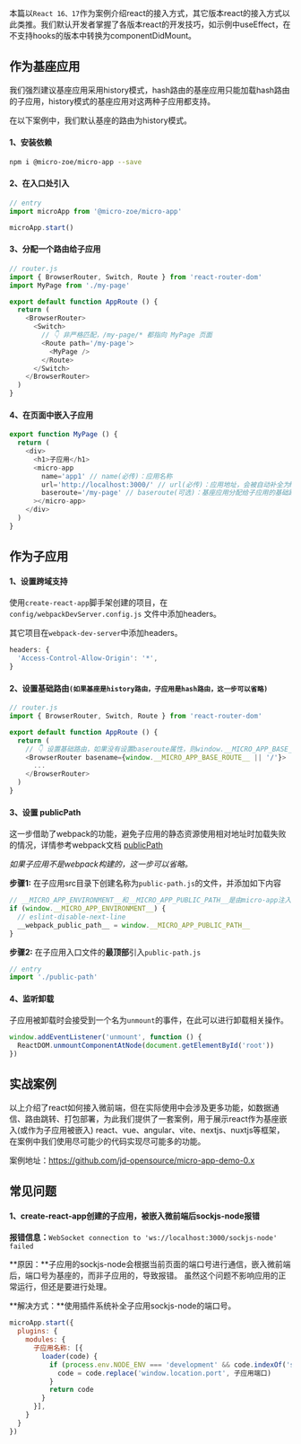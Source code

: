 本篇以`React 16、17`作为案例介绍react的接入方式，其它版本react的接入方式以此类推。我们默认开发者掌握了各版本react的开发技巧，如示例中useEffect，在不支持hooks的版本中转换为componentDidMount。

## 作为基座应用
我们强烈建议基座应用采用history模式，hash路由的基座应用只能加载hash路由的子应用，history模式的基座应用对这两种子应用都支持。

在以下案例中，我们默认基座的路由为history模式。

#### 1、安装依赖
```bash
npm i @micro-zoe/micro-app --save
```

#### 2、在入口处引入
```js
// entry
import microApp from '@micro-zoe/micro-app'

microApp.start()
```

#### 3、分配一个路由给子应用

```js
// router.js
import { BrowserRouter, Switch, Route } from 'react-router-dom'
import MyPage from './my-page'

export default function AppRoute () {
  return (
    <BrowserRouter>
      <Switch>
        // 👇 非严格匹配，/my-page/* 都指向 MyPage 页面
        <Route path='/my-page'>
          <MyPage />
        </Route>
      </Switch>
    </BrowserRouter>
  )
}
```

#### 4、在页面中嵌入子应用

```js
export function MyPage () {
  return (
    <div>
      <h1>子应用</h1>
      <micro-app
        name='app1' // name(必传)：应用名称
        url='http://localhost:3000/' // url(必传)：应用地址，会被自动补全为http://localhost:3000/index.html
        baseroute='/my-page' // baseroute(可选)：基座应用分配给子应用的基础路由，就是上面的 `/my-page`
      ></micro-app>
    </div>
  )
}
```

## 作为子应用

#### 1、设置跨域支持

使用`create-react-app`脚手架创建的项目，在 `config/webpackDevServer.config.js` 文件中添加headers。

其它项目在`webpack-dev-server`中添加headers。

```js
headers: {
  'Access-Control-Allow-Origin': '*',
}
```


#### 2、设置基础路由`(如果基座是history路由，子应用是hash路由，这一步可以省略)`

```js
// router.js
import { BrowserRouter, Switch, Route } from 'react-router-dom'

export default function AppRoute () {
  return (
    // 👇 设置基础路由，如果没有设置baseroute属性，则window.__MICRO_APP_BASE_ROUTE__为空字符串
    <BrowserRouter basename={window.__MICRO_APP_BASE_ROUTE__ || '/'}>
      ...
    </BrowserRouter>
  )
}
```

#### 3、设置 publicPath

这一步借助了webpack的功能，避免子应用的静态资源使用相对地址时加载失败的情况，详情参考webpack文档 [publicPath](https://webpack.docschina.org/guides/public-path/#on-the-fly)

*如果子应用不是webpack构建的，这一步可以省略。*

**步骤1:** 在子应用src目录下创建名称为`public-path.js`的文件，并添加如下内容
```js
// __MICRO_APP_ENVIRONMENT__和__MICRO_APP_PUBLIC_PATH__是由micro-app注入的全局变量
if (window.__MICRO_APP_ENVIRONMENT__) {
  // eslint-disable-next-line
  __webpack_public_path__ = window.__MICRO_APP_PUBLIC_PATH__
}
```

**步骤2:** 在子应用入口文件的**最顶部**引入`public-path.js`
```js
// entry
import './public-path'
```

#### 4、监听卸载
子应用被卸载时会接受到一个名为`unmount`的事件，在此可以进行卸载相关操作。

```js
window.addEventListener('unmount', function () {
  ReactDOM.unmountComponentAtNode(document.getElementById('root'))
})
```

## 实战案例
以上介绍了react如何接入微前端，但在实际使用中会涉及更多功能，如数据通信、路由跳转、打包部署，为此我们提供了一套案例，用于展示react作为基座嵌入(或作为子应用被嵌入) react、vue、angular、vite、nextjs、nuxtjs等框架，在案例中我们使用尽可能少的代码实现尽可能多的功能。

案例地址：https://github.com/jd-opensource/micro-app-demo-0.x

## 常见问题
#### 1、create-react-app创建的子应用，被嵌入微前端后sockjs-node报错

**报错信息：**`WebSocket connection to 'ws://localhost:3000/sockjs-node' failed`

**原因：**子应用的sockjs-node会根据当前页面的端口号进行通信，嵌入微前端后，端口号为基座的，而非子应用的，导致报错。
虽然这个问题不影响应用的正常运行，但还是要进行处理。

**解决方式：**使用插件系统补全子应用sockjs-node的端口号。
```js
microApp.start({
  plugins: {
    modules: {
      子应用名称: [{
        loader(code) {
          if (process.env.NODE_ENV === 'development' && code.indexOf('sockjs-node') > -1) {
            code = code.replace('window.location.port', 子应用端口)
          }
          return code
        }
      }],
    }
  }
})
```
